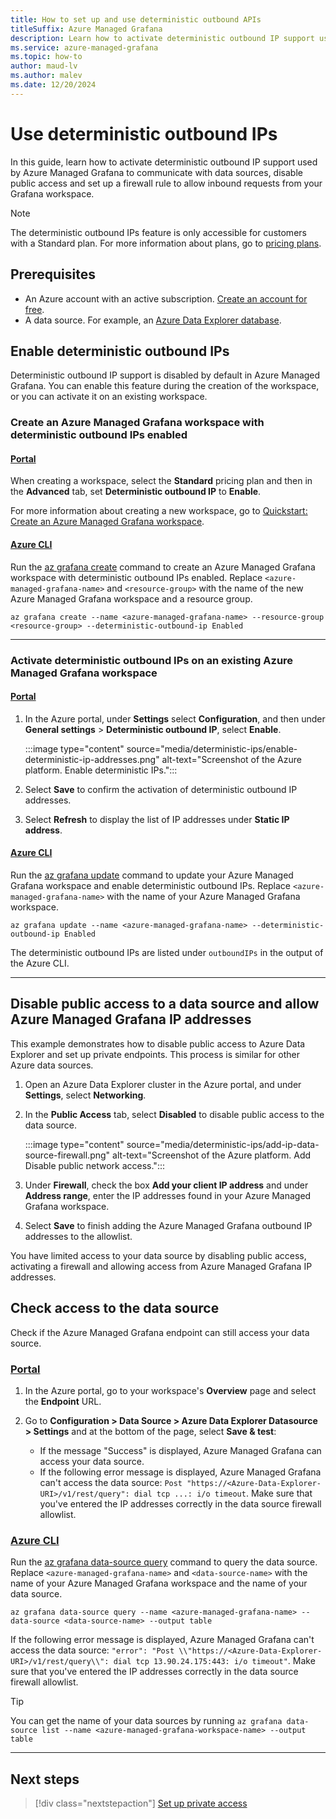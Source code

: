 ```yaml
---
title: How to set up and use deterministic outbound APIs
titleSuffix: Azure Managed Grafana
description: Learn how to activate deterministic outbound IP support used by Azure Managed Grafana to communicate with data sources.
ms.service: azure-managed-grafana
ms.topic: how-to
author: maud-lv
ms.author: malev
ms.date: 12/20/2024
--- 
```


# Use deterministic outbound IPs

In this guide, learn how to activate deterministic outbound IP support used by Azure Managed Grafana to communicate with data sources, disable public access and set up a firewall rule to allow inbound requests from your Grafana workspace.

>[!NOTE]
> The deterministic outbound IPs feature is only accessible for customers with a Standard plan. For more information about plans, go to [pricing plans](overview.md#service-tiers).

## Prerequisites

- An Azure account with an active subscription. [Create an account for free](https://azure.microsoft.com/free).
- A data source. For example, an [Azure Data Explorer database](/azure/data-explorer/create-cluster-database-portal).

## Enable deterministic outbound IPs

Deterministic outbound IP support is disabled by default in Azure Managed Grafana. You can enable this feature during the creation of the workspace, or you can activate it on an existing workspace.

### Create an Azure Managed Grafana workspace with deterministic outbound IPs enabled

#### [Portal](#tab/portal)

When creating a workspace, select the **Standard** pricing plan and then in the **Advanced** tab, set **Deterministic outbound IP** to **Enable**.

For more information about creating a new workspace, go to [Quickstart: Create an Azure Managed Grafana workspace](quickstart-managed-grafana-portal.md).

#### [Azure CLI](#tab/azure-cli)

Run the [az grafana create](/cli/azure/grafana#az-grafana-create) command to create an Azure Managed Grafana workspace with deterministic outbound IPs enabled. Replace `<azure-managed-grafana-name>` and `<resource-group>` with the name of the new Azure Managed Grafana workspace and a resource group.

```azurecli
az grafana create --name <azure-managed-grafana-name> --resource-group <resource-group> --deterministic-outbound-ip Enabled
```

---

### Activate deterministic outbound IPs on an existing Azure Managed Grafana workspace

#### [Portal](#tab/portal)

  1. In the Azure portal, under **Settings** select **Configuration**, and then under **General settings** > **Deterministic outbound IP**, select **Enable**.

      :::image type="content" source="media/deterministic-ips/enable-deterministic-ip-addresses.png" alt-text="Screenshot of the Azure platform. Enable deterministic IPs.":::
  1. Select **Save** to confirm the activation of deterministic outbound IP addresses.
  1. Select **Refresh** to display the list of IP addresses under **Static IP address**.

#### [Azure CLI](#tab/azure-cli)

Run the [az grafana update](/cli/azure/grafana#az-grafana-update) command to update your Azure Managed Grafana workspace and enable deterministic outbound IPs. Replace `<azure-managed-grafana-name>` with the name of your Azure Managed Grafana workspace.

```azurecli
az grafana update --name <azure-managed-grafana-name> --deterministic-outbound-ip Enabled
```

The deterministic outbound IPs are listed under `outboundIPs` in the output of the Azure CLI.

---

## Disable public access to a data source and allow Azure Managed Grafana IP addresses

This example demonstrates how to disable public access to Azure Data Explorer and set up private endpoints. This process is similar for other Azure data sources.

1. Open an Azure Data Explorer cluster in the Azure portal, and under **Settings**, select **Networking**.
1. In the **Public Access** tab, select **Disabled** to disable public access to the data source.

   :::image type="content" source="media/deterministic-ips/add-ip-data-source-firewall.png" alt-text="Screenshot of the Azure platform. Add Disable public network access.":::

1. Under **Firewall**, check the box  **Add your client IP address** and under **Address range**, enter the IP addresses found in your Azure Managed Grafana workspace.
1. Select **Save** to finish adding the Azure Managed Grafana outbound IP addresses to the allowlist.

You have limited access to your data source by disabling public access, activating a firewall and allowing access from Azure Managed Grafana IP addresses.

## Check access to the data source

Check if the Azure Managed Grafana endpoint can still access your data source.

### [Portal](#tab/portal)

1. In the Azure portal, go to your workspace's **Overview** page and select the **Endpoint** URL.

1. Go to **Configuration > Data Source > Azure Data Explorer Datasource > Settings** and at the bottom of the page, select **Save & test**:
   - If the message "Success" is displayed, Azure Managed Grafana can access your data source.
   - If the following error message is displayed, Azure Managed Grafana can't access the data source: `Post "https://<Azure-Data-Explorer-URI>/v1/rest/query": dial tcp ...: i/o timeout`. Make sure that you've entered the IP addresses correctly in the data source firewall allowlist.

### [Azure CLI](#tab/azure-cli)

Run the [az grafana data-source query](/cli/azure/grafana/data-source#az-grafana-data-source-query) command to query the data source. Replace `<azure-managed-grafana-name>` and `<data-source-name>` with the name of your Azure Managed Grafana workspace and the name of your data source.

```azurecli
az grafana data-source query --name <azure-managed-grafana-name> --data-source <data-source-name> --output table
```

If the following error message is displayed, Azure Managed Grafana can't access the data source: `"error": "Post \\"https://<Azure-Data-Explorer-URI>/v1/rest/query\\": dial tcp 13.90.24.175:443: i/o timeout"`. Make sure that you've entered the IP addresses correctly in the data source firewall allowlist.

> [!TIP]
> You can get the name of your data sources by running `az grafana data-source list --name <azure-managed-grafana-workspace-name> --output table` 

---

## Next steps

> [!div class="nextstepaction"]
> [Set up private access](how-to-set-up-private-access.md)
